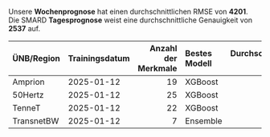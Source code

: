 
Unsere __Wochenprognose__ hat einen durchschnittlichen RMSE von __4201__.  
Die SMARD __Tagesprognose__ weist eine durchschnittliche Genauigkeit von __2537__ auf.
    
| ÜNB/Region   | Trainingsdatum   |   Anzahl der Merkmale | Bestes Modell   |   Durchschnittlicher RMSE |
|:-------------|:-----------------|----------------------:|:----------------|--------------------------:|
| Amprion      | 2025-01-12       |                    19 | XGBoost         |                      1056 |
| 50Hertz      | 2025-01-12       |                    25 | XGBoost         |                      1456 |
| TenneT       | 2025-01-12       |                    22 | XGBoost         |                      2352 |
| TransnetBW   | 2025-01-12       |                     7 | Ensemble        |                       179 |
